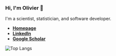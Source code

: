### Hi, I'm Olivier 👋

I'm a scientist, statistician, and software developer.

- [**Homepage**](https://olivierbinette.github.io)
- [**LinkedIn**](https://www.linkedin.com/in/olivier-binette/)
- [**Google Scholar**](https://scholar.google.com/citations?user=c1jTnkUAAAAJ&hl=en)

![Top Langs](https://github-readme-stats.vercel.app/api/top-langs/?username=olivierbinette&hide=java,javascript,html,css,tex,scss&layout=compact)

<!--![](https://github-readme-stats.vercel.app/api?username=olivierbinette&show_icons=true)-->
